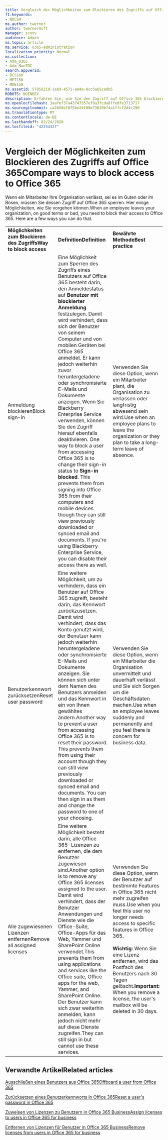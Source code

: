 ```yaml
---
title: Vergleich der Möglichkeiten zum Blockieren des Zugriffs auf Office 365
f1.keywords:
- NOCSH
ms.author: twerner
author: twernermsft
manager: scotv
audience: Admin
ms.topic: article
ms.service: o365-administration
localization_priority: Normal
ms.collection:
- Adm_O365
- Adm_NonTOC
search.appverid:
- BCS160
- MET150
- MOE150
ms.assetid: 5785d21d-1abd-4571-a04a-8cc5a65ca9b5
ROBOTS: NOINDEX
description: Erfahren Sie, wie Sie den Zugriff auf Office 365 blockieren können, wenn ein Mitarbeiter Ihre Organisation verlässt.
ms.openlocfilehash: 3aafef37a43747557ef9a3fcda8ffe0fe3713717
ms.sourcegitcommit: ca2b58ef8f5be24f09e73620b74a1ffcf2d4c290
ms.translationtype: MT
ms.contentlocale: de-DE
ms.lasthandoff: 02/24/2020
ms.locfileid: "42254327"
---
```

# <a name="compare-ways-to-block-access-to-office-365"></a><span data-ttu-id="7ff9b-103">Vergleich der Möglichkeiten zum Blockieren des Zugriffs auf Office 365</span><span class="sxs-lookup"><span data-stu-id="7ff9b-103">Compare ways to block access to Office 365</span></span>

<span data-ttu-id="7ff9b-p101">Wenn ein Mitarbeiter Ihre Organisation verlässt, sei es im Guten oder im Bösen, müssen Sie dessen Zugriff auf Office 365 sperren. Hier einige Möglichkeiten, wie Sie vorgehen können.</span><span class="sxs-lookup"><span data-stu-id="7ff9b-p101">When an employee leaves your organization, on good terms or bad, you need to block their access to Office 365. Here are a few ways you can do that.</span></span>
  
||||
|:-----|:-----|:-----|
|<span data-ttu-id="7ff9b-106">**Möglichkeiten zum Blockieren des Zugriffs**</span><span class="sxs-lookup"><span data-stu-id="7ff9b-106">**Way to block access**</span></span> <br/> |<span data-ttu-id="7ff9b-107">**Definition**</span><span class="sxs-lookup"><span data-stu-id="7ff9b-107">**Definition**</span></span> <br/> |<span data-ttu-id="7ff9b-108">**Bewährte Methode**</span><span class="sxs-lookup"><span data-stu-id="7ff9b-108">**Best practice**</span></span> <br/> |
|<span data-ttu-id="7ff9b-109">Anmeldung blockieren</span><span class="sxs-lookup"><span data-stu-id="7ff9b-109">Block sign-in</span></span>  <br/> |<span data-ttu-id="7ff9b-p102">Eine Möglichkeit zum Sperren des Zugriffs eines Benutzers auf Office 365 besteht darin, den Anmeldestatus auf **Benutzer mit blockierter Anmeldung** festzulegen. Damit wird verhindert, dass sich der Benutzer von seinem Computer und von mobilen Geräten bei Office 365 anmeldet. Er kann jedoch weiterhin zuvor heruntergeladene oder synchronisierte E-Mails und Dokumente anzeigen. Wenn Sie Blackberry Enterprise Service verwenden, können Sie den Zugriff hierauf ebenfalls deaktivieren.  </span><span class="sxs-lookup"><span data-stu-id="7ff9b-p102">One way to block a user from accessing Office 365 is to change their sign-in status to **Sign-in blocked**. This prevents them from signing into Office 365 from their computers and mobile devices though they can still view previously downloaded or synced email and documents. If you're using Blackberry Enterprise Service, you can disable their access there as well.  </span></span><br/> |<span data-ttu-id="7ff9b-113">Verwenden Sie diese Option, wenn ein Mitarbeiter plant, die Organisation zu verlassen oder langfristig abwesend sein wird.</span><span class="sxs-lookup"><span data-stu-id="7ff9b-113">Use when an employee plans to leave the organization or they plan to take a long-term leave of absence.</span></span>  <br/> |
|<span data-ttu-id="7ff9b-114">Benutzerkennwort zurücksetzen</span><span class="sxs-lookup"><span data-stu-id="7ff9b-114">Reset user password</span></span>  <br/> |<span data-ttu-id="7ff9b-p103">Eine weitere Möglichkeit, um zu verhindern, dass ein Benutzer auf Office 365 zugreift, besteht darin, das Kennwort zurückzusetzen. Damit wird verhindert, dass das Konto genutzt wird, der Benutzer kann jedoch weiterhin heruntergeladene oder synchronisierte E-Mails und Dokumente anzeigen. Sie können sich unter dem Namen des Benutzers anmelden und das Kennwort in ein von Ihnen gewähltes ändern.</span><span class="sxs-lookup"><span data-stu-id="7ff9b-p103">Another way to prevent a user from accessing Office 365 is to reset their password. This prevents them from using their account though they can still view previously downloaded or synced email and documents. You can then sign in as them and change the password to one of your choosing.</span></span>  <br/> |<span data-ttu-id="7ff9b-118">Verwenden Sie diese Option, wenn ein Mitarbeiter die Organisation unvermittelt und dauerhaft verlässt und Sie sich Sorgen um die Geschäftsdaten machen.</span><span class="sxs-lookup"><span data-stu-id="7ff9b-118">Use when an employee leaves suddenly and permanently and you feel there is concern for business data.</span></span>  <br/> |
|<span data-ttu-id="7ff9b-119">Alle zugewiesenen Lizenzen entfernen</span><span class="sxs-lookup"><span data-stu-id="7ff9b-119">Remove all assigned licenses</span></span>  <br/> |<span data-ttu-id="7ff9b-120">Eine weitere Möglichkeit besteht darin, alle Office 365-Lizenzen zu entfernen, die dem Benutzer zugewiesen sind.</span><span class="sxs-lookup"><span data-stu-id="7ff9b-120">Another option is to remove any Office 365 licenses assigned to the user.</span></span> <span data-ttu-id="7ff9b-121">Damit wird verhindert, dass der Benutzer Anwendungen und Dienste wie die Office-Suite, Office-Apps für das Web, Yammer und SharePoint Online verwendet.</span><span class="sxs-lookup"><span data-stu-id="7ff9b-121">This prevents them from using applications and services like the Office suite, Office apps for the web, Yammer, and SharePoint Online.</span></span> <span data-ttu-id="7ff9b-122">Der Benutzer kann sich zwar weiterhin anmelden, kann jedoch nicht mehr auf diese Dienste zugreifen.</span><span class="sxs-lookup"><span data-stu-id="7ff9b-122">They can still sign in but cannot use these services.</span></span>  <br/> |<span data-ttu-id="7ff9b-123">Verwenden Sie diese Option, wenn der Benutzer auf bestimmte Features in Office 365 nicht mehr zugreifen muss.</span><span class="sxs-lookup"><span data-stu-id="7ff9b-123">Use when you feel this user no longer needs access to specific features in Office 365.</span></span>  <br/> <br> <span data-ttu-id="7ff9b-124">**Wichtig:** Wenn Sie eine Lizenz entfernen, wird das Postfach des Benutzers nach 30 Tagen gelöscht.</span><span class="sxs-lookup"><span data-stu-id="7ff9b-124">**Important:** When you remove a license, the user's mailbox will be deleted in 30 days.</span></span>
   
## <a name="related-articles"></a><span data-ttu-id="7ff9b-125">Verwandte Artikel</span><span class="sxs-lookup"><span data-stu-id="7ff9b-125">Related articles</span></span>

[<span data-ttu-id="7ff9b-126">Ausschließen eines Benutzers aus Office 365</span><span class="sxs-lookup"><span data-stu-id="7ff9b-126">Offboard a user from Office 365</span></span>](../add-users/remove-former-employee.md)
    
[<span data-ttu-id="7ff9b-127">Zurücksetzen eines Benutzerkennworts in Office 365</span><span class="sxs-lookup"><span data-stu-id="7ff9b-127">Reset a user's password in Office 365</span></span>](../add-users/reset-passwords.md)
    
[<span data-ttu-id="7ff9b-128">Zuweisen von Lizenzen zu Benutzern in Office 365 Business</span><span class="sxs-lookup"><span data-stu-id="7ff9b-128">Assign licenses to users in Office 365 for business</span></span>](../manage/assign-licenses-to-users.md)
    
[<span data-ttu-id="7ff9b-129">Entfernen von Lizenzen für Benutzer in Office 365 Business</span><span class="sxs-lookup"><span data-stu-id="7ff9b-129">Remove licenses from users in Office 365 for business</span></span>](../manage/remove-licenses-from-users.md)
    

